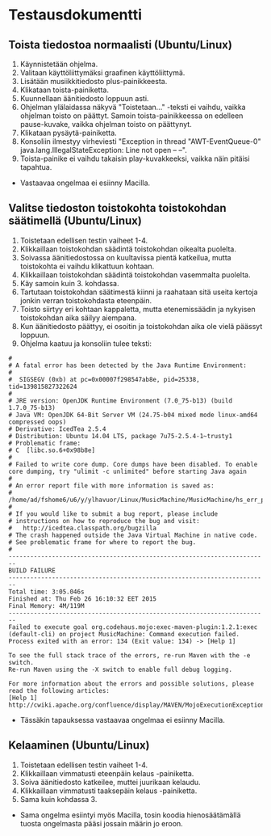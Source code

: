 # Testausdokumentti

## Toista tiedostoa normaalisti (Ubuntu/Linux)
1. Käynnistetään ohjelma.
2. Valitaan käyttöliittymäksi graafinen käyttöliittymä.
3. Lisätään musiikkitiedosto plus-painikkeesta.
4. Klikataan toista-painiketta.
5. Kuunnellaan äänitiedosto loppuun asti.
6. Ohjelman ylälaidassa näkyvä "Toistetaan..." -teksti ei vaihdu, vaikka ohjelman toisto on päättyt. Samoin toista-painikkeessa on edelleen pause-kuvake, vaikka ohjelman toisto on päättynyt.
7. Klikataan pysäytä-painiketta.
8. Konsoliin ilmestyy virheviesti "Exception in thread "AWT-EventQueue-0" java.lang.IllegalStateException: Line not open – –".
9. Toista-painike ei vaihdu takaisin play-kuvakkeeksi, vaikka näin pitäisi tapahtua.

- Vastaavaa ongelmaa ei esiinny Macilla.

## Valitse tiedoston toistokohta toistokohdan säätimellä (Ubuntu/Linux)
1. Toistetaan edellisen testin vaiheet 1-4.
2. Klikkaillaan toistokohdan säädintä toistokohdan oikealta puolelta.
3. Soivassa äänitiedostossa on kuultavissa pientä katkeilua, mutta toistokohta ei vaihdu klikattuun kohtaan.
4. Klikkaillaan toistokohdan säädintä toistokohdan vasemmalta puolelta.
5. Käy samoin kuin 3. kohdassa.
6. Tartutaan toistokohdan säätimestä kiinni ja raahataan sitä useita kertoja jonkin verran toistokohdasta eteenpäin.
7. Toisto siirtyy eri kohtaan kappaletta, mutta etenemissäädin ja nykyisen toistokohdan aika säilyy aiempana.
8. Kun äänitiedosto päättyy, ei osoitin ja toistokohdan aika ole vielä päässyt loppuun.
9. Ohjelma kaatuu ja konsoliin tulee teksti:

```
#
# A fatal error has been detected by the Java Runtime Environment:
#
#  SIGSEGV (0xb) at pc=0x00007f298547ab8e, pid=25338, tid=139815827322624
#
# JRE version: OpenJDK Runtime Environment (7.0_75-b13) (build 1.7.0_75-b13)
# Java VM: OpenJDK 64-Bit Server VM (24.75-b04 mixed mode linux-amd64 compressed oops)
# Derivative: IcedTea 2.5.4
# Distribution: Ubuntu 14.04 LTS, package 7u75-2.5.4-1~trusty1
# Problematic frame:
# C  [libc.so.6+0x98b8e]
#
# Failed to write core dump. Core dumps have been disabled. To enable core dumping, try "ulimit -c unlimited" before starting Java again
#
# An error report file with more information is saved as:
# /home/ad/fshome6/u6/y/ylhavuor/Linux/MusicMachine/MusicMachine/hs_err_pid25338.log
#
# If you would like to submit a bug report, please include
# instructions on how to reproduce the bug and visit:
#   http://icedtea.classpath.org/bugzilla
# The crash happened outside the Java Virtual Machine in native code.
# See problematic frame for where to report the bug.
#
------------------------------------------------------------------------
BUILD FAILURE
------------------------------------------------------------------------
Total time: 3:05.046s
Finished at: Thu Feb 26 16:10:32 EET 2015
Final Memory: 4M/119M
------------------------------------------------------------------------
Failed to execute goal org.codehaus.mojo:exec-maven-plugin:1.2.1:exec (default-cli) on project MusicMachine: Command execution failed. Process exited with an error: 134 (Exit value: 134) -> [Help 1]

To see the full stack trace of the errors, re-run Maven with the -e switch.
Re-run Maven using the -X switch to enable full debug logging.

For more information about the errors and possible solutions, please read the following articles:
[Help 1] http://cwiki.apache.org/confluence/display/MAVEN/MojoExecutionException
```

- Tässäkin tapauksessa vastaavaa ongelmaa ei esiinny Macilla.

## Kelaaminen (Ubuntu/Linux)
1. Toistetaan edellisen testin vaiheet 1-4.
2. Klikkaillaan vimmatusti eteenpäin kelaus -painiketta.
3. Soiva äänitiedosto katkeilee, muttei juurikaan kelaudu.
4. Klikkaillaan vimmatusti taaksepäin kelaus -painiketta.
5. Sama kuin kohdassa 3.

- Sama ongelma esiintyi myös Macilla, tosin koodia hienosäätämällä tuosta ongelmasta pääsi jossain määrin jo eroon.

